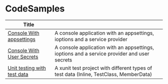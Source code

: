 # CodeSamples

| Title | |
|--|--|
| [Console With appsettings](./ConsoleApps/ConsoleWithAppConfig) | A console application with an appsettings, ioptions and a service provider |
| [Console With User Secrets](./ConsoleApps/ConsoleWithUserSecrets) | A console application with an appsettings, ioptions and a service provider and user secrets |
| [Unit testing with test data](./UnitTesting/TestData) | A xunit test project with different types of test data (Inline, TestClass, MemberData) |
